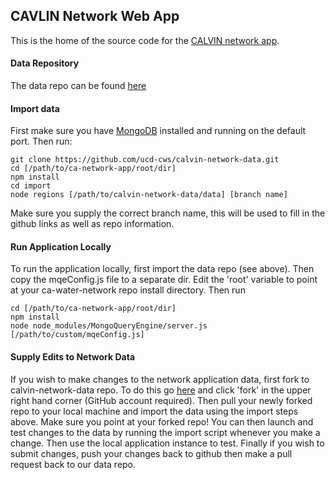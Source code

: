 ## CAVLIN Network Web App

This is the home of the source code for the [CALVIN network app](http://cwn.casil.ucdavis.edu).

#### Data Repository

The data repo can be found [here](https://github.com/ucd-cws/calvin-network-data)

#### Import data

First make sure you have [MongoDB](https://www.mongodb.com/) installed and running
on the default port.  Then run:

 ```
git clone https://github.com/ucd-cws/calvin-network-data.git
cd [/path/to/ca-network-app/root/dir]
npm install
cd import
node regions [/path/to/calvin-network-data/data] [branch name]
```
Make sure you supply the correct branch name, this will be used to fill in the
github links as well as repo information.

#### Run Application Locally

To run the application locally, first import the data repo (see above).  Then
copy the mqeConfig.js file to a separate dir.  Edit the 'root' variable to point
at your ca-water-network repo install directory.  Then run

```
cd [/path/to/ca-network-app/root/dir]
npm install
node node_modules/MongoQueryEngine/server.js [/path/to/custom/mqeConfig.js]
```

#### Supply Edits to Network Data

If you wish to make changes to the network application data, first fork to calvin-network-data
repo.  To do this go [here](https://github.com/ucd-cws/calvin-network-data) and click 'fork' in the upper right hand corner
(GitHub account required).  Then pull your newly forked repo to your local machine
and import the data using the import steps above.  Make sure you point at your forked repo!
You can then launch and test changes to the data by running the import script whenever
you make a change.  Then use the local application instance to test.  Finally if
you wish to submit changes, push your changes back to github then make a pull request
back to our data repo.
